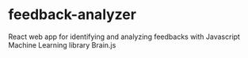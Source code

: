 # feedback-analyzer
React web app for identifying and analyzing feedbacks with Javascript Machine Learning library Brain.js
